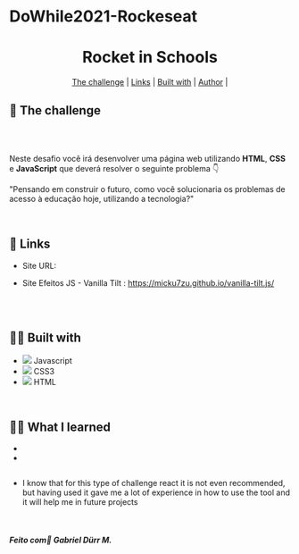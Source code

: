 # DoWhile2021-Rockeseat


<h1 align="center" class="line-1 anim-typewriter">Rocket in Schools</h1>



<img align="center" src="">

<div align="center"  class="links">
    <a href="#the_challenge">The challenge</a> |
     <a href="#links">Links</a> |
      <a href="#built_with">Built with</a> |
       <a href="#author">Author</a> |
</div>


<h2 id="the_challenge"> 🌋 The challenge</h2>

<br><br>

Neste desafio você irá desenvolver uma página web utilizando **HTML**, **CSS** e **JavaScript** que deverá resolver o seguinte problema 👇


"Pensando em construir o futuro, como você solucionaria os problemas de acesso à educação hoje, utilizando a tecnologia?"

<br>


<h2 id="links">🔗 Links</h2>

- Site URL: []()

- Site Efeitos JS - Vanilla Tilt : https://micku7zu.github.io/vanilla-tilt.js/

 <br><br>
<h2 id="built_with">👷‍♂️ Built with</h2>


-  <img class="icon" src="https://img.icons8.com/dusk/22/000000/javascript-logo.png"/>  Javascript
-  <img class="icon" src="https://img.icons8.com/dusk/22/000000/css3.png"/>   CSS3
-  <img class="icon" src="https://img.icons8.com/color/24/000000/html-5--v1.png"/>  HTML



<br>

<h2 id="what_i_learned">👨‍🎓 What I learned</h2>


-  

- 


  ``` scss

 
  ```
  - I know that for this type of challenge react it is not even recommended, but having used it gave me a lot of experience in how to use the tool and it will help me in future projects



<br>


<h4 id = "Author">  <em>Feito com💜 Gabriel Dürr M. </em>  </h4>

